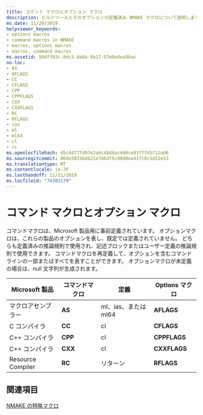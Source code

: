 ```yaml
---
title: コマンド マクロとオプション マクロ
description: ビルドツールとそのオプションの定義済み NMAKE マクロについて説明します。
ms.date: 11/20/2019
helpviewer_keywords:
- options macros
- command macros in NMAKE
- macros, options macros
- macros, command macros
ms.assetid: 50dff03c-0dc3-4a8a-9a17-57e0e4ea9bac
no-loc:
- AS
- AFLAGS
- CC
- CFLAGS
- CPP
- CPPFLAGS
- CXX
- CXXFLAGS
- RC
- RFLAGS
- ias
- ml
- ml64
- cl
- rc
ms.openlocfilehash: d5c4477fd97e2a6c48dbac4d0ce83f7fd5f12ad6
ms.sourcegitcommit: 069e3833bd821e7d64f5c98d0ea41fc0c5d22e53
ms.translationtype: MT
ms.contentlocale: ja-JP
ms.lasthandoff: 11/21/2019
ms.locfileid: "74303179"
---
```

# <a name="command-macros-and-options-macros"></a>コマンド マクロとオプション マクロ

コマンドマクロは、Microsoft 製品用に事前定義されています。 オプションマクロは、これらの製品のオプションを表し、既定では定義されていません。 どちらも定義済みの推論規則で使用され、記述ブロックまたはユーザー定義の推論規則で使用できます。 コマンドマクロを再定義して、オプションを含むコマンドラインの一部またはすべてを表すことができます。 オプションマクロが未定義の場合は、null 文字列が生成されます。

|Microsoft 製品|コマンドマクロ|定義|Options マクロ|
|-----------------------|-------------------|----------------|-------------------|
|マクロアセンブラー|**AS**|ml、ias、または ml64|**AFLAGS**|
|C コンパイラ|**CC**|cl|**CFLAGS**|
|C++ コンパイラ|**CPP**|cl|**CPPFLAGS**|
|C++ コンパイラ|**CXX**|cl|**CXXFLAGS**|
|Resource Compiler|**RC**|リターン|**RFLAGS**|

## <a name="see-also"></a>関連項目

[NMAKE の特殊マクロ](special-nmake-macros.md)
